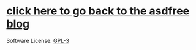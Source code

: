 [click here to go back to the asdfree blog](http://asdfree.com/)
===========


Software License: [GPL-3](http://www.gnu.org/licenses/gpl.html)

